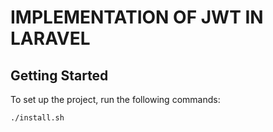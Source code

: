 # IMPLEMENTATION OF JWT IN LARAVEL

## Getting Started

To set up the project, run the following commands:

```./install.sh```
